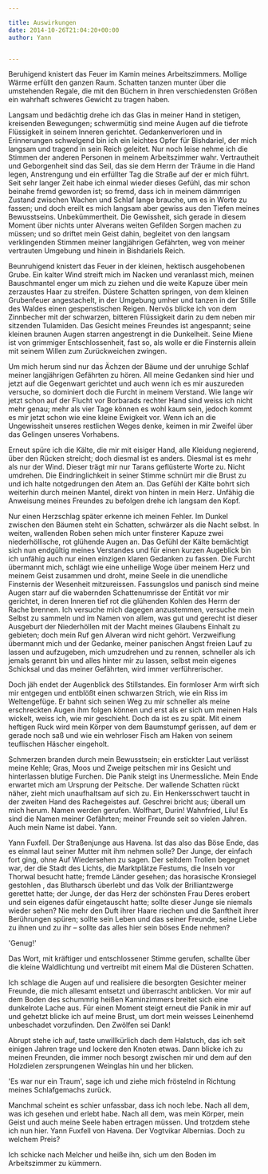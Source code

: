 ```yaml
---

title: Auswirkungen
date: 2014-10-26T21:04:20+00:00
author: Yann


---
```

Beruhigend knistert das Feuer im Kamin meines Arbeitszimmers. Mollige Wärme erfüllt den ganzen Raum. Schatten tanzen munter über die umstehenden Regale, die mit den Büchern in ihren verschiedensten Größen ein wahrhaft schweres Gewicht zu tragen haben.

Langsam und bedächtig drehe ich das Glas in meiner Hand in stetigen, kreisenden Bewegungen; schwermütig sind meine Augen auf die tiefrote Flüssigkeit in seinem Inneren gerichtet. Gedankenverloren und in Erinnerungen schwelgend bin ich ein leichtes Opfer für Bishdariel, der mich langsam und tragend in sein Reich geleitet. Nur noch leise nehme ich die Stimmen der anderen Personen in meinem Arbeitszimmer wahr. Vertrautheit und Geborgenheit sind das Seil, das sie dem Herrn der Träume in die Hand legen, Anstrengung und ein erfüllter Tag die Straße auf der er mich führt. Seit sehr langer Zeit habe ich einmal wieder dieses Gefühl, das mir schon beinahe fremd geworden ist; so fremd, dass ich in meinem dämmrigen Zustand zwischen Wachen und Schlaf lange brauche, um es in Worte zu fassen; und doch ereilt es mich langsam aber gewiss aus den Tiefen meines Bewusstseins. Unbekümmertheit. Die Gewissheit, sich gerade in diesem Moment über nichts unter Alverans weiten Gefilden Sorgen machen zu müssen; und so driftet mein Geist dahin, begleitet von den langsam verklingenden Stimmen meiner langjährigen Gefährten, weg von meiner vertrauten Umgebung und hinein in Bishdariels Reich.

Beunruhigend knistert das Feuer in der kleinen, hektisch ausgehobenen Grube. Ein kalter Wind streift mich im Nacken und veranlasst mich, meinen Bauschmantel enger um mich zu ziehen und die weite Kapuze über mein zerzaustes Haar zu streifen. Düstere Schatten springen, von dem kleinen Grubenfeuer angestachelt, in der Umgebung umher und tanzen in der Stille des Waldes einen gespenstischen Reigen. Nervös blicke ich von dem Zinnbecher mit der schwarzen, bitteren Flüssigkeit darin zu dem neben mir sitzenden Tulamiden. Das Gesicht meines Freundes ist angespannt; seine kleinen braunen Augen starren angestrengt in die Dunkelheit. Seine Miene ist von grimmiger Entschlossenheit, fast so, als wolle er die Finsternis allein mit seinem Willen zum Zurückweichen zwingen.

Um mich herum sind nur das Ächzen der Bäume und der unruhige Schlaf meiner langjährigen Gefährten zu hören. All meine Gedanken sind hier und jetzt auf die Gegenwart gerichtet und auch wenn ich es mir auszureden versuche, so dominiert doch die Furcht in meinem Verstand. Wie lange wir jetzt schon auf der Flucht vor Borbarads rechter Hand sind weiss ich nicht mehr genau; mehr als vier Tage können es wohl kaum sein, jedoch kommt es mir jetzt schon wie eine kleine Ewigkeit vor. Wenn ich an die Ungewissheit unseres restlichen Weges denke, keimen in mir Zweifel über das Gelingen unseres Vorhabens.

Erneut spüre ich die Kälte, die mir mit eisiger Hand, alle Kleidung negierend, über den Rücken streicht; doch diesmal ist es anders. Diesmal ist es mehr als nur der Wind. Dieser trägt mir nur Tarans geflüsterte Worte zu. Nicht umdrehen. Die Eindringlichkeit in seiner Stimme schnürt mir die Brust zu und ich halte notgedrungen den Atem an. Das Gefühl der Kälte bohrt sich weiterhin durch meinen Mantel, direkt von hinten in mein Herz. Unfähig die Anweisung meines Freundes zu befolgen drehe ich langsam den Kopf.

Nur einen Herzschlag später erkenne ich meinen Fehler. Im Dunkel zwischen den Bäumen steht ein Schatten, schwärzer als die Nacht selbst. In weiten, wallenden Roben sehen mich unter finsterer Kapuze zwei niederhöllische, rot glühende Augen an. Das Gefühl der Kälte bemächtigt sich nun endgültig meines Verstandes und für einen kurzen Augeblick bin ich unfähig auch nur einen einzigen klaren Gedanken zu fassen. Die Furcht übermannt mich, schlägt wie eine unheilige Woge über meinem Herz und meinem Geist zusammen und droht, meine Seele in die unendliche Finsternis der Wesenheit mitzureissen. Fassungslos und panisch sind meine Augen starr auf die wabernden Schattenumrisse der Entität vor mir gerichtet, in deren Inneren tief rot die glühenden Kohlen des Herrn der Rache brennen. Ich versuche mich dagegen anzustemmen, versuche mein Selbst zu sammeln und im Namen von allem, was gut und gerecht ist dieser Ausgeburt der Niederhöllen mit der Macht meines Glaubens Einhalt zu gebieten; doch mein Ruf gen Alveran wird nicht gehört. Verzweiflung übermannt mich und der Gedanke, meiner panischen Angst freien Lauf zu lassen und aufzugeben, mich umzudrehen und zu rennen, schneller als ich jemals gerannt bin und alles hinter mir zu lassen, selbst mein eigenes Schicksal und das meiner Gefährten, wird immer verführerischer.

Doch jäh endet der Augenblick des Stillstandes. Ein formloser Arm wirft sich mir entgegen und entblößt einen schwarzen Strich, wie ein Riss im Weltengefüge. Er bahnt sich seinen Weg zu mir schneller als meine erschreckten Augen ihm folgen können und erst als er sich um meinen Hals wickelt, weiss ich, wie mir geschieht. Doch da ist es zu spät. Mit einem heftigen Ruck wird mein Körper von dem Baumstumpf gerissen, auf dem er gerade noch saß und wie ein wehrloser Fisch am Haken von seinem teuflischen Häscher eingeholt.

Schmerzen branden durch mein Bewusstsein; ein erstickter Laut verlässt meine Kehle; Gras, Moos und Zweige peitschen mir ins Gesicht und hinterlassen blutige Furchen. Die Panik steigt ins Unermessliche. Mein Ende erwartet mich am Ursprung der Peitsche. Der wallende Schatten rückt näher, zieht mich unaufhaltsam auf sich zu. Ein Henkersschwert taucht in der zweiten Hand des Rachegeistes auf. Geschrei bricht aus; überall um mich herum. Namen werden gerufen. Wolfhart, Durin! Wahnfried, Lilu! Es sind die Namen meiner Gefährten; meiner Freunde seit so vielen Jahren. Auch mein Name ist dabei. Yann.

Yann Fuxfell. Der Straßenjunge aus Havena. Ist das also das Böse Ende, das es einmal laut seiner Mutter mit ihm nehmen solle? Der Junge, der einfach fort ging, ohne Auf Wiedersehen zu sagen. Der seitdem Trollen begegnet war, der die Stadt des Lichts, die Marktplätze Festums, die Inseln vor Thorwal besucht hatte; fremde Länder gesehen; das horasische Kronsiegel gestohlen , das Blutharsch überlebt und das Volk der Brilliantzwerge gerettet hatte; der Junge, der das Herz der schönsten Frau Deres erobert und sein eigenes dafür eingetauscht hatte; sollte dieser Junge sie niemals wieder sehen? Nie mehr den Duft ihrer Haare riechen und die Sanftheit ihrer Berührungen spüren; sollte sein Leben und das seiner Freunde, seine Liebe zu ihnen und zu ihr – sollte das alles hier sein böses Ende nehmen?

'Genug!'

Das Wort, mit kräftiger und entschlossener Stimme gerufen, schallte über die kleine Waldlichtung und vertreibt mit einem Mal die Düsteren Schatten.

Ich schlage die Augen auf und realisiere die besorgten Gesichter meiner Freunde, die mich allesamt entsetzt und überrascht anblicken. Vor mir auf dem Boden des schummrig heißen Kaminzimmers breitet sich eine dunkelrote Lache aus. Für einen Moment steigt erneut die Panik in mir auf und gehetzt blicke ich auf meine Brust, um dort mein weisses Leinenhemd unbeschadet vorzufinden. Den Zwölfen sei Dank!

Abrupt stehe ich auf, taste unwillkürlich dach dem Halstuch, das ich seit einigen Jahren trage und lockere den Knoten etwas. Dann blicke ich zu meinen Freunden, die immer noch besorgt zwischen mir und dem auf den Holzdielen zersprungenen Weinglas hin und her blicken.

'Es war nur ein Traum', sage ich und ziehe mich fröstelnd in Richtung meines Schlafgemachs zurück.

Manchmal scheint es schier unfassbar, dass ich noch lebe. Nach all dem, was ich gesehen und erlebt habe. Nach all dem, was mein Körper, mein Geist und auch meine Seele haben ertragen müssen. Und trotzdem stehe ich nun hier. Yann Fuxfell von Havena. Der Vogtvikar Albernias. Doch zu welchem Preis?

Ich schicke nach Melcher und heiße ihn, sich um den Boden im Arbeitszimmer zu kümmern.
